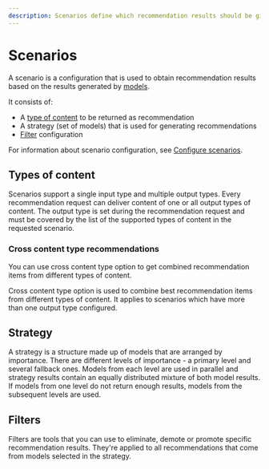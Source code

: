 ```yaml
---
description: Scenarios define which recommendation results should be given in different situations.
---
```


# Scenarios

A scenario is a configuration that is used to obtain recommendation results based on the results generated by [models](recommendation_models.md).

It consists of:

- A [type of content](content_types.md) to be returned as recommendation 
- A strategy (set of models) that is used for generating recommendations
- [Filter](filters.md) configuration

For information about scenario configuration, see [Configure scenarios](configure_scenarios.md).

## Types of content

Scenarios support a single input type and multiple output types. 
Every recommendation request can deliver content of one or all output types of content.
The output type is set during the recommendation request and must be covered by the list of the supported types of content in the requested scenario.

### Cross content type recommendations

You can use cross content type option to get combined recommendation items from different types of content.

Cross content type option is used to combine best recommendation items from different types of content.
It applies to scenarios which have more than one output type configured.


## Strategy

A strategy is a structure made up of models that are arranged by importance.
There are different levels of importance - a primary level and several fallback ones.
Models from each level are used in parallel and strategy results contain an equally distributed mixture of both model results. 
If models from one level do not return enough results, models from the subsequent levels are used.

## Filters

Filters are tools that you can use to eliminate, demote or promote specific recommendation results.
They're applied to all recommendations that come from models selected in the strategy.
